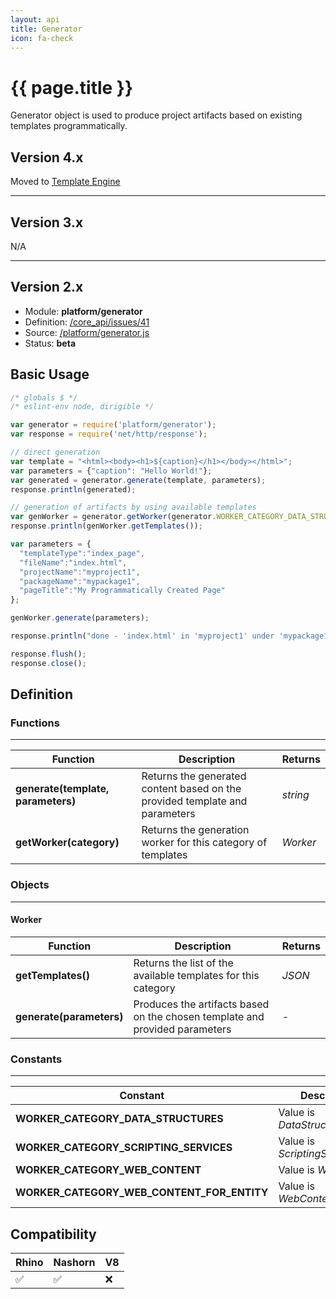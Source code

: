 ```yaml
---
layout: api
title: Generator
icon: fa-check
---
```


{{ page.title }}
===

Generator object is used to produce project artifacts based on existing templates programmatically.

Version 4.x
---

Moved to [Template Engine](core_template-engine.html)

---

Version 3.x
---

N/A

---

Version 2.x
---

- Module: **platform/generator**
- Definition: [/core_api/issues/41](https://github.com/dirigiblelabs/core_api/issues/41)
- Source: [/platform/generator.js](https://github.com/dirigiblelabs/core_api/blob/master/core_api/ScriptingServices/platform/generator.js)
- Status: **beta**

Basic Usage
---

```javascript
/* globals $ */
/* eslint-env node, dirigible */

var generator = require('platform/generator');
var response = require('net/http/response');

// direct generation
var template = "<html><body><h1>${caption}</h1></body></html>";
var parameters = {"caption": "Hello World!"};
var generated = generator.generate(template, parameters);
response.println(generated);

// generation of artifacts by using available templates
var genWorker = generator.getWorker(generator.WORKER_CATEGORY_DATA_STRUCTURES);
response.println(genWorker.getTemplates());

var parameters = {
  "templateType":"index_page",
  "fileName":"index.html",
  "projectName":"myproject1",
  "packageName":"mypackage1",
  "pageTitle":"My Programmatically Created Page"
};

genWorker.generate(parameters);

response.println("done - 'index.html' in 'myproject1' under 'mypackage1'");

response.flush();
response.close();
```


Definition
---

### Functions

---

Function     | Description | Returns
------------ | ----------- | --------
**generate(template, parameters)**   | Returns the generated content based on the provided template and parameters | *string*
**getWorker(category)**   | Returns the generation worker for this category of templates | *Worker*


### Objects

---

#### Worker

Function     | Description | Returns
------------ | ----------- | --------
**getTemplates()**   | Returns the list of the available templates for this category | *JSON*
**generate(parameters)**   | Produces the artifacts based on the chosen template and provided parameters | *-*



### Constants

---

Constant     | Description | Type
------------ | ----------- | --------
**WORKER_CATEGORY_DATA_STRUCTURES**   | Value is *DataStructures* | *string*
**WORKER_CATEGORY_SCRIPTING_SERVICES**   | Value is *ScriptingServices* | *string*
**WORKER_CATEGORY_WEB_CONTENT**   | Value is *WebContent* | *string*
**WORKER_CATEGORY_WEB_CONTENT_FOR_ENTITY**   | Value is *WebContentForEntity* | *string*


Compatibility
---

Rhino | Nashorn | V8
----- | ------- | --------
 ✅  | ✅  | ❌

